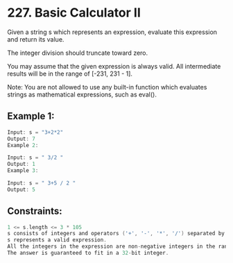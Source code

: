 # 227. Basic Calculator II


Given a string s which represents an expression, evaluate this expression and return its value. 

The integer division should truncate toward zero.

You may assume that the given expression is always valid. All intermediate results will be in the range of [-231, 231 - 1].

Note: You are not allowed to use any built-in function which evaluates strings as mathematical expressions, such as eval().

 

## Example 1:

```c
Input: s = "3+2*2"
Output: 7
Example 2:
```


```c
Input: s = " 3/2 "
Output: 1
Example 3:
```

```c
Input: s = " 3+5 / 2 "
Output: 5
```


## Constraints:
```c
1 <= s.length <= 3 * 105
s consists of integers and operators ('+', '-', '*', '/') separated by some number of spaces.
s represents a valid expression.
All the integers in the expression are non-negative integers in the range [0, 231 - 1].
The answer is guaranteed to fit in a 32-bit integer.
```